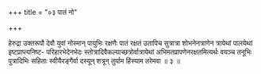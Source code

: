 +++
title = "०३ पातं नो"

+++

हेरुद्रा उक्तरूपौ देवौ युवां नोस्मान् पायुभिः रक्षणैः पातं रक्षतं उतापिच सुत्रात्रा शोभनेनत्राणेन त्रायेथां पालयेथां इष्टप्राप्त्यनिष्ट- परिहारभेदेनभेदः स्तोत्रादिवैकल्याच्छत्रोर्वात्रायेथां अभिमतप्रापणेनरक्षतमित्यर्थः वयञ्च तनूभिः पुत्रादिभिः सहिताः स्वीयैरङ्गैर्वा दस्यून् शत्रून् तुर्याम हिंस्याम तरेमवा ॥ ३ ॥